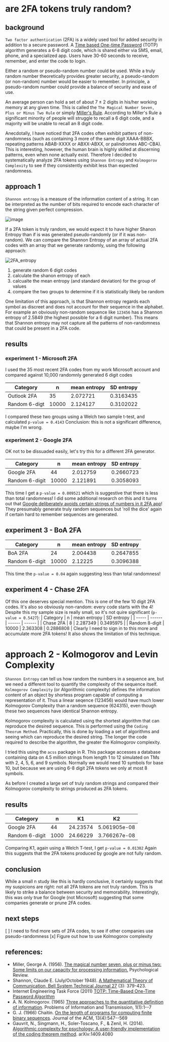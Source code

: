 # are 2FA tokens truly random?

## background
`Two factor authentication` (2FA) is a widely used tool for added security in addition to a secure password. A [Time based One-time Password](https://www.rfc-editor.org/rfc/rfc6238) (TOTP) algorithm generates a 6-8 digit code, which is shared either via SMS, email, phone, and a specialized app. Users have 30-60 seconds to receive, remember, and enter the code to login.

Either a random or pseudo-random number could be used. While a truly random number theoretically provides greater security, a pseudo-random (or non-random) number would be easier to remember. In principle, a pseudo-random number could provide a balance of security and ease of use.

An average person can hold a set of about 7 ± 2 digits in his/her working memory at any given time. This is called the `The Magical Number Seven, Plus or Minus Two Rule` or simply [Miller's Rule](https://en.wikipedia.org/wiki/The_Magical_Number_Seven,_Plus_or_Minus_Two). According to Miller's Rule a significant minority of people will struggle to recall a 6 digit code, and a majority will be unable to recall an 8 digit code.

Anecdotally, I have noticed that 2FA codes often exhibit patters of non-randomness (such as containing 3 more of the same digit XAAA-BBBX, repeating patterns ABAB-XXXX or ABXX-ABXX, or palindromes ABC-CBA). This is interesting, however, the human brain is highly skilled at discerning patterns, even when none actually exist. Therefore I decided to systematically analyze 2FA tokens using `Shannon Entropy` and `Kolmogorov Complexity` to see if they consistently exhibit less than expected randomness.


## approach 1

`Shannon entropy` is a measure of the information content of a string. It can be interpreted as the number of bits required to encode each character of the string given perfect compression.

![image](https://user-images.githubusercontent.com/48685552/230494652-9c259742-6bc5-4ca4-9d0a-f4e4180c47e0.png)



If a 2FA token is truly random, we would expect it to have higher Shanon Entropy than if is was generated pseudo-randomly (or if it was non-random). We can compare the Shannon Entropy of an array of actual 2FA codes with an array that we generate randomly, using the following approach:

![2FA_entropy](https://user-images.githubusercontent.com/48685552/230439251-1d4c4ff9-8e06-4cf2-a69f-c5576138ca71.png)

1. generate random 6 digit codes
2. calculate the shanon entropy of each
3. calcualte the mean entropy (and standard deviation) for the group of values
4. compare the two groups to determine if it is statistically likely be random

One limitation of this approach, is that Shannon entropy regards each symbol as discreet and does not account for their sequence in the alphabet. For example an obviously non-random sequence like `123456` has a Shannon entropy of 2.5849 (the highest possible for a 6 digit number). This means that Shannon entropy may not capture all the patterns of non-randomness that could be present in a 2FA code.


## results

### experiment 1 - Microsoft 2FA
I used the 35 most recent 2FA codes from my work Microsoft account and compared against 10,000 randomnly generated 6 digit codes

| Category  | n |  mean entropy | SD entropy |
| ----- | ------ | ------ | ------ |
| Outlook 2FA  | 35  |2.072721 | 0.3163435 |
| Random 6-digt | 10000  | 2.124127	| 0.3102022 |

I compared these two groups using a Welch two sample t-test, and calculated `p-value = 0.4143`
Conclusion: this is not a significant difference, maybe I'm wrong.

### experiment 2 - Google 2FA
OK not to be dissuaded easily, let's try this for a different 2FA generator.

| Category  | n |  mean entropy | SD entropy |
| ----- | ------ | ------ | ------ |
| Google 2FA  | 44  | 2.012759 | 0.2660723 |
| Random 6-digit | 10000  | 2.121891	| 0.3058093 |

This time I get a `p-value = 0.009521` which is suggestive that there is less than total randomness! I did some additional research on this and it turns out that [Google deliberately avoids certain strings of numbers in it 2FA app](https://www.wired.com/story/2fa-randomness/)! They presumably generate truly random sequences but 'roll the dice' again if certain hard to remember sequences are generated.

## experiment 3 - BoA 2FA
| Category  | n |  mean entropy | SD entropy |
| ----- | ------ | ------ | ------ |
| BoA 2FA  | 24  | 2.004438 | 0.2647855 |
| Random 6-digit | 10000  | 2.12225	| 0.3096388 |
This time the `p-value = 0.04` again suggesting less than total randomness!

## experiment 4 - Chase 2FA
Of this one deserves special mention. This is one of the few 10 digit 2FA codes. It's also so obviously non-random: every code starts with the 4!
Despite this my sample size is really small, so it's not quire significant (`p-value = 0.5427`):
| Category  | n |  mean entropy | SD entropy |
| ----- | ------ | ------ | ------ |
| Chase 2FA  | 8  | 2.287349 | 0.3495975 |
| Random 8-digit | 10000  | 2.363308 | 0.2886808 |
Clearly I need to sign in to this more and accumulate more 2FA tokens! It also shows the limitation of this technique. 


# approach 2 - Kolmogorov and Levin Complexity
`Shannon Entropy` can tell us how random the numbers in a sequence are, but we need a different tool to quantify the complexity of the sequence itself.
`Kolmogorov Complexity` (or Algorithmic complexity) defines the information content of an object by shortess program capable of computing a representation of it. Thus a linear seqence (123456) would have much lower Kolmogorov Complexity than a random sequence (624315), even though these two sequences have identical Shannon entropy.

Kolmogorov complexity is calculated using the shortest algorithm that can reproduce the desired sequence. This is performed using the `Coding Theorum Method`. Practically, this is done by loading a set of algorithms and seeing which can reproduce the desired string. The longer the code required to describe the algorithm, the greater the Kolmogorov complexity.

I tried this using the `acss` package in R. This package accesses a database containing data on 4.5 million strings from length 1 to 12 simulated on TMs with 2, 4, 5, 6, and 9 symbols. Normally we would need 10 symbols for base 10, but because we are using 6-8 digit 2FA tokens we only at most 8 symbols.

As before I created a large set of truly random strings and compared their Kolmogorov complexity to strings produced as 2FA tokens.


## results

| Category  | n |  K1 | K2 |
| ----- | ------ | ------ | ------ |
| Google 2FA  | 44  | 24.23574  | 5.061905e-08 |
| Random 6-digit | 1000  | 24.66229 	| 3.766267e-08 |

Comparing K1, again using a Welch T-test, I get `p-value = 0.01302`
Again this suggests that the 2FA tokens produced by google are not fully random.


## conclusion
While a small n study like this is hardly conclusive, it certainly suggests that my suspicions are right: not all 2FA tokens are not truly random. This is likely to strike a balance between security and memorability. Interestingly, this was only true for Google (not Microsoft) suggesting that some companies generate or prune 2FA codes. 


## next steps
[ ] I need to find more sets of 2FA codes, to see if other companies use pseudo-randomness
[x] Figure out how to use Kolmogorov complexity


## references:
* Miller, George A. (1956). [The magical number seven, plus or minus two: Some limits on our capacity for processing information.](http://psychclassics.yorku.ca/Miller/) Psychological Review.
* Shannon, Claude E. (July/October 1948). [A Mathematical Theory of Communication, Bell System Technical Journal 27](https://www3.nd.edu/~powers/ame.20231/shannon1948a.pdf) (3): 379-423.
* Internet Engineering Task Force (2011) [TOTP: Time-Based One-Time Password Algorithm](https://www.rfc-editor.org/rfc/rfc6238)
* A. N. Kolmogorov. (1965) [Three approaches to the quantitative definition of information](http://alexander.shen.free.fr/library/Kolmogorov65_Three-Approaches-to-Information.pdf). Problems of Information and Transmission, 1(1):1--7
* G. J. (1966) Chaitin. [On the length of programs for computing finite binary sequences](https://dl.acm.org/doi/abs/10.1145/321356.321363). Journal of the ACM, 13(4):547--569
* Gauvrit, N., Singmann, H., Soler-Toscano, F., & Zenil, H. (2014). [Algorithmic complexity for psychology: A user-friendly implementation of the coding theorem method](https://arxiv.org/abs/1409.4080). arXiv:1409.4080
